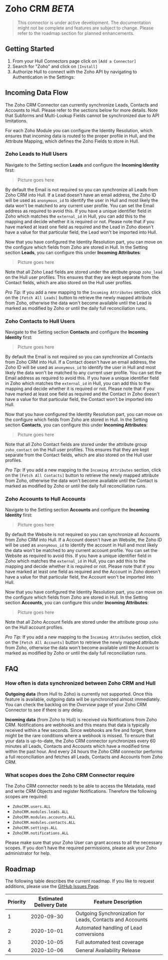 # Zoho CRM _BETA_

> This connector is under active development. The documentation might not be complete and features are subject to change. Please refer to the roadmap section for planned enhancements.

## Getting Started

1. From your Hull Connectors page click on `[Add a Connector]`
2. Search for "Zoho" and click on `[Install]`
3. Authorize Hull to connect with the Zoho API by navigating to Authentication in the Settings:

## Incoming Data Flow

The Zoho CRM Connector can currently synchronize Leads, Contacts and Accounts to Hull. Please refer to the sections below for more details. Note that Subforms and Multi-Lookup Fields cannot be synchronized due to API limitations.

For each Zoho Module you can configure the Identity Resolution, which ensures that incoming data is routed to the proper profile in Hull, and the Attribute Mapping, which defines the Zoho Fields to store in Hull.

### Zoho Leads to Hull Users

Navigate to the Setting section **Leads** and configure the **Incoming Identity** first:

> Picture goes here

By default the Email is not required so you can synchronize all Leads from Zoho CRM into Hull. If a Lead doesn't have an email address, the Zoho ID will be used as `anonymous_id` to identify the user in Hull and most likely the data won't be matched to any current user profile. You can set the Email address as required to avoid this.
If you have a unique identifier field in Zoho which matches the `external_id` in Hull, you can add this to the mapping and decide whether it is required or not. Please note that if you have marked at least one field as required and the Lead in Zoho doesn't have a value for that particular field, the Lead won't be imported into Hull.

Now that you have configured the Identity Resolution part, you can move on the configure which fields from Zoho are stored in Hull. In the Setting section **Leads**, you can configure this under **Incoming Attributes**:

> Picture goes here

Note that all Zoho Lead fields are stored under the attribute group `zoho_lead` on the Hull user profiles. This ensures that they are kept separate from the Contact fields, which are also stored on the Hull user profiles.

_Pro Tip:_ If you add a new mapping to the `Incoming Attributes` section, click on the `[Fetch All Leads]` button to retrieve the newly mapped attribute from Zoho, otherwise the data won't become available until the Lead is marked as modified by Zoho or until the daily full reconciliation runs.

### Zoho Contacts to Hull Users

Navigate to the Setting section **Contacts** and configure the **Incoming Identity** first:

> Picture goes here

By default the Email is not required so you can synchronize all Contacts from Zoho CRM into Hull. If a Contact doesn't have an email address, the Zoho ID will be used as `anonymous_id` to identify the user in Hull and most likely the data won't be matched to any current user profile. You can set the Email address as required to avoid this.
If you have a unique identifier field in Zoho which matches the `external_id` in Hull, you can add this to the mapping and decide whether it is required or not. Please note that if you have marked at least one field as required and the Contact in Zoho doesn't have a value for that particular field, the Contact won't be imported into Hull.

Now that you have configured the Identity Resolution part, you can move on the configure which fields from Zoho are stored in Hull. In the Setting section **Contacts**, you can configure this under **Incoming Attributes**:

> Picture goes here

Note that all Zoho Contact fields are stored under the attribute group `zoho_contact` on the Hull user profiles. This ensures that they are kept separate from the Contact fields, which are also stored on the Hull user profiles.

_Pro Tip:_ If you add a new mapping to the `Incoming Attributes` section, click on the `[Fetch All Contacts]` button to retrieve the newly mapped attribute from Zoho, otherwise the data won't become available until the Contact is marked as modified by Zoho or until the daily full reconciliation runs.

### Zoho Accounts to Hull Accounts

Navigate to the Setting section **Accounts** and configure the **Incoming Identity** first:

> Picture goes here

By default the Website is not required so you can synchronize all Accounts from Zoho CRM into Hull. If a Account doesn't have an Website, the Zoho ID will be used as `anonymous_id` to identify the account in Hull and most likely the data won't be matched to any current account profile. You can set the Website as required to avoid this.
If you have a unique identifier field in Zoho which matches the `external_id` in Hull, you can add this to the mapping and decide whether it is required or not. Please note that if you have marked at least one field as required and the Account in Zoho doesn't have a value for that particular field, the Account won't be imported into Hull.

Now that you have configured the Identity Resolution part, you can move on the configure which fields from Zoho are stored in Hull. In the Setting section **Accounts**, you can configure this under **Incoming Attributes**:

> Picture goes here

Note that all Zoho Account fields are stored under the attribute group `zoho` on the Hull account profiles.

_Pro Tip:_ If you add a new mapping to the `Incoming Attributes` section, click on the `[Fetch All Accounts]` button to retrieve the newly mapped attribute from Zoho, otherwise the data won't become available until the Account is marked as modified by Zoho or until the daily full reconciliation runs.

## FAQ

### How often is data synchronized between Zoho CRM and Hull

**Outgoing data** (from Hull to Zoho) is currently not supported. Once this feature is available, outgoing data will be synchronized almost immediately. You can check the backlog on the _Overview_ page of your Zoho CRM Connector to see if there is any delay.

**Incoming data** (from Zoho to Hull) is received via Notifications from Zoho CRM. Notifications are webhooks and this means that data is typically received within a few seconds. Since webhooks are fire and forget, there might be the rare conditions where a webhook is missed. To ensure that your data is up-to-date, the Zoho CRM connector synchronizes every 60 minutes all Leads, Contacts and Accounts which have a modified time within the past hour. And every 24 hours the Zoho CRM connector performs a full reconciliation and fetches all Leads, Contacts and Accounts from Zoho CRM.

### What scopes does the Zoho CRM Connector require

The Zoho CRM connector needs to be able to access the Metadata, read and write CRM Objects and register Notifications. Therefore the following scopes are required:

- `ZohoCRM.users.ALL`
- `ZohoCRM.modules.leads.ALL`
- `ZohoCRM.modules.accounts.ALL`
- `ZohoCRM.modules.contacts.ALL`
- `ZohoCRM.settings.ALL`
- `ZohoCRM.notifications.ALL`

Please make sure that your Zoho User can grant access to all the necessary scopes. If you don't have the required permissions, please ask your Zoho administrator for help.

## Roadmap

The following table describes the current roadmap. If you like to request additions, please use the [GitHub Issues Page](https://github.com/SMK1085/hull-zoho/issues).

| Priority | Estimated Delivery Date | Feature Description                                       |
| -------- | ----------------------- | --------------------------------------------------------- |
| 1        | 2020-09-30              | Outgoing Synchronization for Leads, Contacts and Accounts |
| 2        | 2020-10-01              | Automated handling of Lead conversions                    |
| 3        | 2020-10-05              | Full automated test coverage                              |
| 4        | 2020-10-06              | General Availability Release                              |
